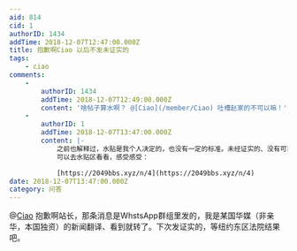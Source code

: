 ```yaml
---
aid: 814
cid: 1
authorID: 1434
addTime: 2018-12-07T12:47:00.000Z
title: 抱歉啊Ciao 以后不发未证实的
tags:
    - ciao
comments:
    -
        authorID: 1434
        addTime: 2018-12-07T12:49:00.000Z
        content: '啥帖子算水啊？ @[Ciao](/member/Ciao) 吐槽赵家的不可以嘛！'
    -
        authorID: 1
        addTime: 2018-12-07T13:47:00.000Z
        content: |-
            之前也解释过，水贴是我个人决定的，也没有一定的标准。未经证实的、没有可靠来源的消息肯定属于水贴。  
            可以去水贴区看看，感受感受：

            [https://2049bbs.xyz/n/4](https://2049bbs.xyz/n/4)
date: 2018-12-07T13:47:00.000Z
category: 问答
---
```


@[Ciao](/member/Ciao) 抱歉啊站长，那条消息是WhstsApp群组里发的，我是某国华媒（非亲华，本国独资）的新闻翻译、看到就转了。下次发证实的，等纽约东区法院结果吧。
